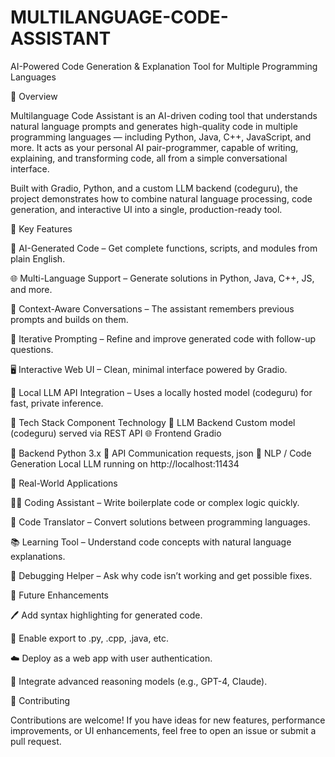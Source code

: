 # MULTILANGUAGE-CODE-ASSISTANT

AI-Powered Code Generation & Explanation Tool for Multiple Programming Languages

🧠 Overview

Multilanguage Code Assistant is an AI-driven coding tool that understands natural language prompts and generates high-quality code in multiple programming languages — including Python, Java, C++, JavaScript, and more.
It acts as your personal AI pair-programmer, capable of writing, explaining, and transforming code, all from a simple conversational interface.

Built with Gradio, Python, and a custom LLM backend (codeguru), the project demonstrates how to combine natural language processing, code generation, and interactive UI into a single, production-ready tool.

🚀 Key Features

🧠 AI-Generated Code – Get complete functions, scripts, and modules from plain English.

🌐 Multi-Language Support – Generate solutions in Python, Java, C++, JS, and more.

💬 Context-Aware Conversations – The assistant remembers previous prompts and builds on them.

🔄 Iterative Prompting – Refine and improve generated code with follow-up questions.

🖥️ Interactive Web UI – Clean, minimal interface powered by Gradio.

🔌 Local LLM API Integration – Uses a locally hosted model (codeguru) for fast, private inference.

🧰 Tech Stack
Component	Technology
🧠 LLM Backend	Custom model (codeguru) served via REST API
🌐 Frontend	Gradio

🐍 Backend	Python 3.x
📡 API Communication	requests, json
🤖 NLP / Code Generation	Local LLM running on http://localhost:11434


📌 Real-World Applications

🧑‍💻 Coding Assistant – Write boilerplate code or complex logic quickly.

🧪 Code Translator – Convert solutions between programming languages.

📚 Learning Tool – Understand code concepts with natural language explanations.

🧰 Debugging Helper – Ask why code isn’t working and get possible fixes.

🌱 Future Enhancements

🖊️ Add syntax highlighting for generated code.

📁 Enable export to .py, .cpp, .java, etc.

☁️ Deploy as a web app with user authentication.

🧠 Integrate advanced reasoning models (e.g., GPT-4, Claude).

🤝 Contributing

Contributions are welcome! If you have ideas for new features, performance improvements, or UI enhancements, feel free to open an issue or submit a pull request.




